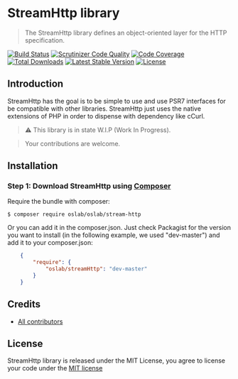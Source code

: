 StreamHttp library
========================
> The StreamHttp library defines an object-oriented layer for the HTTP specification.

[![Build Status](https://travis-ci.org/OsLab/streamHttp.svg?branch=master)](https://travis-ci.org/OsLab/streamHttp)
[![Scrutinizer Code Quality](https://scrutinizer-ci.com/g/OsLab/streamHttp/badges/quality-score.png?b=master)](https://scrutinizer-ci.com/g/OsLab/streamHttp/?branch=master)
[![Code Coverage](https://scrutinizer-ci.com/g/OsLab/streamHttp/badges/coverage.png?b=master)](https://scrutinizer-ci.com/g/OsLab/streamHttp/?branch=master)
[![Total Downloads](https://poser.pugx.org/oslab/stream-http/downloads)](https://packagist.org/packages/oslab/stream-http)
[![Latest Stable Version](https://poser.pugx.org/oslab/stream-http/v/stable)](https://packagist.org/packages/oslab/stream-http)
[![License](https://poser.pugx.org/oslab/stream-http/license)](https://packagist.org/packages/oslab/stream-http)

Introduction
-------------

StreamHttp has the goal is to be simple to use and use PSR7 interfaces for be compatible with other libraries.
StreamHttp just uses the native extensions of PHP in order to dispense with dependency like cCurl.

> :warning: This library is in state W.I.P (Work In Progress).

> Your contributions are welcome.

Installation
------------

### Step 1: Download StreamHttp using [Composer](http://getcomposer.org)

Require the bundle with composer:

    $ composer require oslab/oslab/stream-http

Or you can add it in the composer.json. Just check Packagist for the version you want to install (in the following example, we used "dev-master") and add it to your composer.json:

```json
    {
        "require": {
            "oslab/streamHttp": "dev-master"
        }
    }
```

## Credits

* [All contributors](https://github.com/OsLab/streamHttp/graphs/contributors)

## License

StreamHttp library is released under the MIT License, you agree to license your code under the [MIT license](LICENSE)

